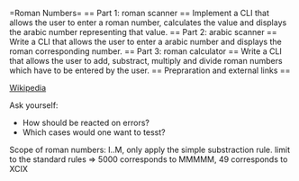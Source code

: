 =Roman Numbers=
== Part 1: roman scanner ==
Implement a CLI that allows the user to enter a roman number, calculates the value and displays the arabic number representing that value.
== Part 2: arabic scanner ==
Write a CLI that allows the user to enter a arabic number and displays the roman corresponding number.
== Part 3: roman calculator ==
Write a CLI that allows the user to add, substract, multiply and divide roman numbers which have to be entered by the user.
== Prepraration and external links ==

[Wikipedia](http://wikipedia.com/roman_numbers "Roman numbers")

Ask yourself: 
  - How should be reacted on errors?
  - Which cases would one want to tesst?

Scope of roman numbers: I..M, only apply the simple substraction rule. limit to the standard rules => 5000 corresponds to MMMMM, 49 corresponds to XCIX
